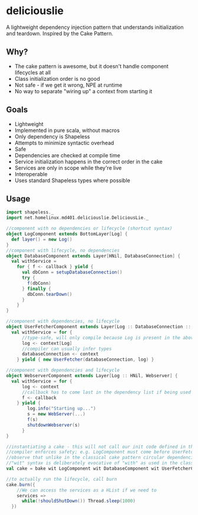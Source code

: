 deliciouslie
============
A lightweight dependency injection pattern that understands initialization and teardown.
Inspired by the Cake Pattern.

Why?
----
 * The cake pattern is awesome, but it doesn't handle component lifecycles at all
 * Class initialization order is no good
  * Not safe - if we get it wrong, NPE at runtime
  * No way to separate "wiring up" a context from starting it

Goals
-----
 * Lightweight
  * Implemented in pure scala, without macros
  * Only dependency is Shapeless
  * Attempts to minimize syntactic overhead
 * Safe
  * Dependencies are checked at compile time
  * Service initialization happens in the correct order in the cake
  * Services are only in scope while they're live
 * Interoperable
  * Uses standard Shapeless types where possible

Usage
-----
````scala
import shapeless._
import net.homelinux.md401.deliciouslie.DeliciousLie._

//component with no dependencies or lifecycle (shortcut syntax)
object LogComponent extends BottomLayer[Log] {
  def layer() = new Log()
}
//component with lifecycle, no dependencies
object DatabaseComponent extends Layer[HNil, DatabaseConnection] {
  val withService =
    for { f <- callback } yield {
      val dbConn = setupDatabaseConnection()
      try {
        f(dbConn)
      } finally {
        dbConn.tearDown()
      }
    }
}

//component with dependencies, no lifecycle
object UserFetcherComponent extends Layer[Log :: DatabaseConnection :: HNil, UserFetcher] {
  val withService = for {
      //type-safe, will only compile because Log is present in the above declaration
      log <- context[Log]
      //compiler can usually infer types
      databaseConnection <- context
    } yield { new UserFetcher(databaseConnection, log) }

//component with dependencies and lifecycle
object WebserverComponent extends Layer[Log :: HNil, Webserver] {
  val withService = for {
      log <- context
      //callback has to come last in the dependency list if being used
      f <- callback
    } yield {
        log.info("Starting up...")
        s = new WebServer(...)
        f(s)
        shutdownWebserver(s)
      }
}

//instantiating a cake - this will not call our init code defined in the yield blocks
//compiler enforces safety; e.g. LogComponent must come before UserFetcherComponent or WebserverComponent
//observe that unlike in the classical cake pattern circular dependencies are impossible
//"wit" syntax is deliberately evocative of "with" as used in the classical cake pattern
val cake = bake wit LogComponent wit DatabaseComponent wit UserFetcherComponent wit WebserverComponent

//to actually run the lifecycle, call burn
cake.burn({
    //We can access the services as a HList if we need to
    services =>
      while(!shouldShutDown()) Thread.sleep(1000)
  })
````
